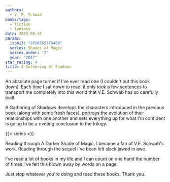 ```yaml
---
authors:
  - V. E. Schwab
books/tags:
  - fiction
  - fantasy
date: 2023-08-18
params:
  isbn13: "9780765376480"
  series: Shades of Magic
  series_order: "2"
  year: "2017"
star_rating: 4
title: A Gathering Of Shadows
---
```


An absolute page turner if I've ever read one (I couldn't put this book down). Each time I sat down to read, it only took a few sentences to transport me completely into this world that V.E. Schwab has so carefully built.

A Gathering of Shadows develops the characters introduced in the previous book (along with some fresh faces), portrays the evolution of their relationships with one another and sets everything up for what I'm confident is going to be a riveting conclusion to the trilogy.

<!--more-->

{{< series >}}

Reading through A Darker Shade of Magic, I became a fan of V.E. Schwab's work. Reading through the sequel I've been left slack jawed in awe.

I've read a lot of books in my life and I can count on one hand the number of times I've felt this blown away by words on a page.

Just stop whatever you're doing and read these books. Thank you.
